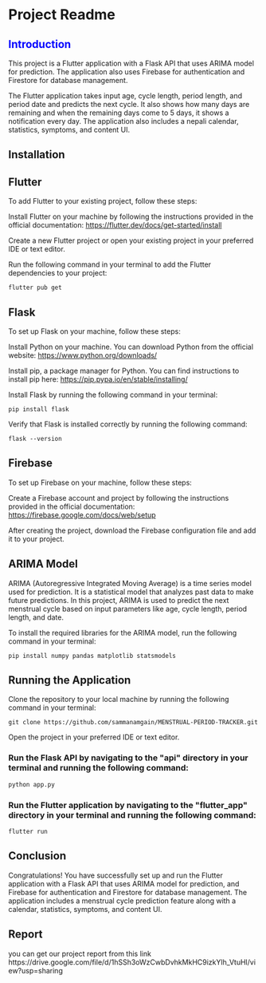 <h1>Project Readme</h1>

<h2 style="color:blue;" >Introduction</h2>


This project is a Flutter application with a Flask API that uses ARIMA model for prediction. The application also uses Firebase for authentication and Firestore for database management.

The Flutter application takes input age, cycle length, period length, and period date and predicts the next cycle. It also shows how many days are remaining and when the remaining days come to 5 days, it shows a notification every day. The application also includes a nepali calendar, statistics, symptoms, and content UI.



<h2>Installation</h2>


<h2>Flutter</h2>

To add Flutter to your existing project, follow these steps:

Install Flutter on your machine by following the instructions provided in the official documentation: https://flutter.dev/docs/get-started/install

Create a new Flutter project or open your existing project in your preferred IDE or text editor.

Run the following command in your terminal to add the Flutter dependencies to your project:

```terminal
flutter pub get

```

<h2>Flask</h2>

To set up Flask on your machine, follow these steps:

Install Python on your machine. You can download Python from the official website: https://www.python.org/downloads/

Install pip, a package manager for Python. You can find instructions to install pip here: https://pip.pypa.io/en/stable/installing/

Install Flask by running the following command in your terminal:

```terminal
pip install flask
```

Verify that Flask is installed correctly by running the following command:

```terminal
flask --version
```


<h2>Firebase</h2>

To set up Firebase on your machine, follow these steps:

Create a Firebase account and project by following the instructions provided in the official documentation: https://firebase.google.com/docs/web/setup

After creating the project, download the Firebase configuration file and add it to your project.


<h2>
ARIMA Model</h2>

ARIMA (Autoregressive Integrated Moving Average) is a time series model used for prediction. It is a statistical model that analyzes past data to make future predictions. In this project, ARIMA is used to predict the next menstrual cycle based on input parameters like age, cycle length, period length, and date.

To install the required libraries for the ARIMA model, run the following command in your terminal:

``` terminal 
pip install numpy pandas matplotlib statsmodels
```



<h2>Running the Application</h2>


Clone the repository to your local machine by running the following command in your terminal:

```terminal
git clone https://github.com/sammanamgain/MENSTRUAL-PERIOD-TRACKER.git
```

Open the project in your preferred IDE or text editor.

<h3>Run the Flask API by navigating to the "api" directory in your terminal and running the following command:</h3>

```python
python app.py
```

<h3>Run the Flutter application by navigating to the "flutter_app" directory in your terminal and running the following command:</h3>

```terminal 
flutter run
```


<h2>Conclusion</h2>

Congratulations! You have successfully set up and run the Flutter application with a Flask API that uses ARIMA model for prediction, and Firebase for authentication and Firestore for database management. The application includes a menstrual cycle prediction feature along with a calendar, statistics, symptoms, and content UI.

<h2>Report</h2>
you can get our project report from this link https://drive.google.com/file/d/1hSSh3oWzCwbDvhkMkHC9izkYlh_VtuHl/view?usp=sharing
